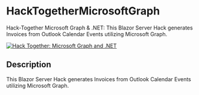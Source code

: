 # HackTogetherMicrosoftGraph
Hack-Together Microsoft Graph &amp; .NET: This Blazor Server Hack generates Invoices from Outlook Calendar Events utilizing Microsoft Graph.

[![Hack Together: Microsoft Graph and .NET](https://img.shields.io/badge/Microsoft%20-Hack--Together-orange?style=for-the-badge&logo=microsoft)](https://github.com/microsoft/hack-together)

## Description
This Blazor Server Hack generates Invoices from Outlook Calendar Events utilizing Microsoft Graph. 
